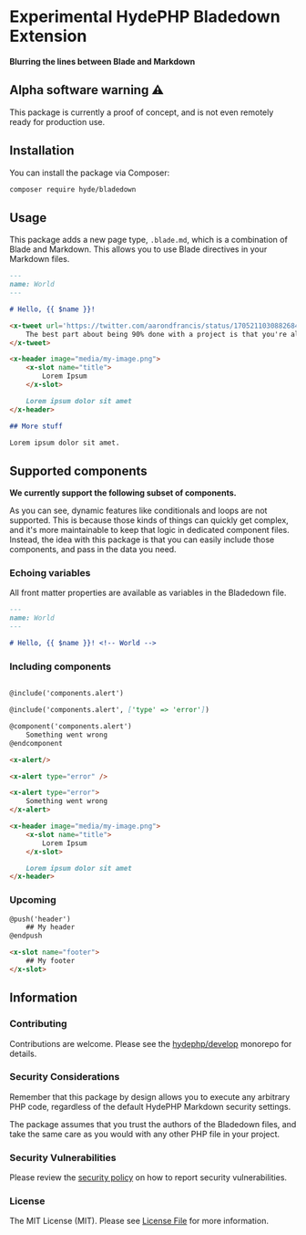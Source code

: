 # Experimental HydePHP Bladedown Extension

**Blurring the lines between Blade and Markdown**

## Alpha software warning ⚠️

This package is currently a proof of concept, and is not even remotely ready for production use.

## Installation

You can install the package via Composer:

```bash
composer require hyde/bladedown
```

## Usage

This package adds a new page type, `.blade.md`, which is a combination of Blade and Markdown. This allows you to use Blade directives in your Markdown files.

```markdown
---
name: World
---

# Hello, {{ $name }}!

<x-tweet url='https://twitter.com/aarondfrancis/status/1705211030882684946'>
    The best part about being 90% done with a project is that you're almost halfway finished!
</x-tweet>

<x-header image="media/my-image.png">
    <x-slot name="title">
        Lorem Ipsum
    </x-slot>

    Lorem ipsum dolor sit amet
</x-header>

## More stuff

Lorem ipsum dolor sit amet.
```

## Supported components

**We currently support the following subset of components.** 

As you can see, dynamic features like conditionals and loops are not supported.
This is because those kinds of things can quickly get complex, and it's more maintainable to keep that logic in dedicated component files.
Instead, the idea with this package is that you can easily include those components, and pass in the data you need.

### Echoing variables

All front matter properties are available as variables in the Bladedown file.

```markdown
---
name: World
---

# Hello, {{ $name }}! <!-- World -->
```

### Including components

```markdown

@include('components.alert')

@include('components.alert', ['type' => 'error'])

@component('components.alert')
    Something went wrong
@endcomponent
```

```markdown
<x-alert/>

<x-alert type="error" />

<x-alert type="error">
    Something went wrong
</x-alert>

<x-header image="media/my-image.png">
    <x-slot name="title">
        Lorem Ipsum
    </x-slot>

    Lorem ipsum dolor sit amet
</x-header>
```

### Upcoming

```markdown
@push('header')
    ## My header
@endpush

<x-slot name="footer">
    ## My footer
</x-slot>
```

## Information

### Contributing

Contributions are welcome. Please see the [hydephp/develop](https://github.com/hydephp/develop/issues) monorepo for details.

### Security Considerations

Remember that this package by design allows you to execute any arbitrary PHP code, regardless of the default HydePHP Markdown security settings.

The package assumes that you trust the authors of the Bladedown files, and take the same care as you would with any other PHP file in your project.

### Security Vulnerabilities

Please review the [security policy](../../security/policy) on how to report security vulnerabilities.

### License

The MIT License (MIT). Please see [License File](LICENSE.md) for more information.
